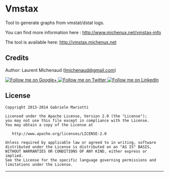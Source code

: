 # Vmstax

Tool to generate graphs from vmstat/dstat logs.

You can find more information here :
http://www.michenux.net/vmstax-info

The tool is available here:
http://vmstax.michenux.net

## Credits

Author: Laurent Michenaud (lmichenaud@gmail.com)

<a href="https://plus.google.com/+LaurentMichenaud/posts">
  <img alt="Follow me on Google+"
       src="http://www.michenux.net/images/g+64.png" />
</a>
<a href="https://twitter.com/Michenux">
  <img alt="Follow me on Twitter"
       src="http://www.michenux.net/images/twitter64.png" />
</a>
<a href="http://www.linkedin.com/pub/laurent-michenaud/5/148/b32">
  <img alt="Follow me on LinkedIn"
       src="http://www.michenux.net/images/linkedin.png" />
</a>

License
-------

    Copyright 2013-2014 Gabriele Mariotti

    Licensed under the Apache License, Version 2.0 (the "License");
    you may not use this file except in compliance with the License.
    You may obtain a copy of the License at

       http://www.apache.org/licenses/LICENSE-2.0

    Unless required by applicable law or agreed to in writing, software
    distributed under the License is distributed on an "AS IS" BASIS,
    WITHOUT WARRANTIES OR CONDITIONS OF ANY KIND, either express or implied.
    See the License for the specific language governing permissions and
    limitations under the License.


---
